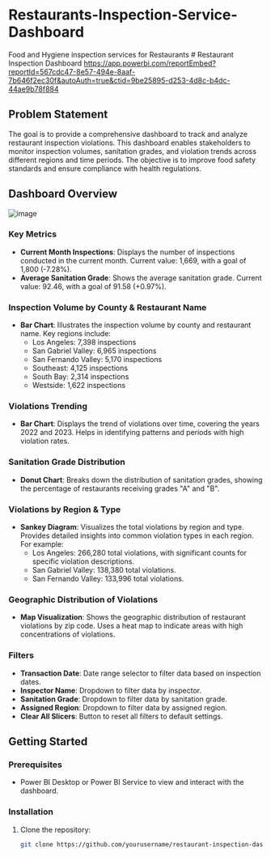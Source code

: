 # Restaurants-Inspection-Service-Dashboard
Food and Hygiene inspection services for Restaurants # Restaurant Inspection Dashboard
https://app.powerbi.com/reportEmbed?reportId=567cdc47-8e57-494e-8aaf-7b646f2ec30f&autoAuth=true&ctid=9be25895-d253-4d8c-b4dc-44ae9b78f884

## Problem Statement
The goal is to provide a comprehensive dashboard to track and analyze restaurant inspection violations. This dashboard enables stakeholders to monitor inspection volumes, sanitation grades, and violation trends across different regions and time periods. The objective is to improve food safety standards and ensure compliance with health regulations.

## Dashboard Overview
![image](https://github.com/RutujaDe/Restaurants-Inspection-Service-Dashboard/assets/171523556/badb1a20-323e-46bc-823b-c08f39b53743)

### Key Metrics
- **Current Month Inspections**: Displays the number of inspections conducted in the current month. Current value: 1,669, with a goal of 1,800 (-7.28%).
- **Average Sanitation Grade**: Shows the average sanitation grade. Current value: 92.46, with a goal of 91.58 (+0.97%).

### Inspection Volume by County & Restaurant Name
- **Bar Chart**: Illustrates the inspection volume by county and restaurant name. Key regions include:
  - Los Angeles: 7,398 inspections
  - San Gabriel Valley: 6,965 inspections
  - San Fernando Valley: 5,170 inspections
  - Southeast: 4,125 inspections
  - South Bay: 2,314 inspections
  - Westside: 1,622 inspections

### Violations Trending
- **Bar Chart**: Displays the trend of violations over time, covering the years 2022 and 2023. Helps in identifying patterns and periods with high violation rates.

### Sanitation Grade Distribution
- **Donut Chart**: Breaks down the distribution of sanitation grades, showing the percentage of restaurants receiving grades "A" and "B".

### Violations by Region & Type
- **Sankey Diagram**: Visualizes the total violations by region and type. Provides detailed insights into common violation types in each region. For example:
  - Los Angeles: 266,280 total violations, with significant counts for specific violation descriptions.
  - San Gabriel Valley: 138,380 total violations.
  - San Fernando Valley: 133,996 total violations.

### Geographic Distribution of Violations
- **Map Visualization**: Shows the geographic distribution of restaurant violations by zip code. Uses a heat map to indicate areas with high concentrations of violations.

### Filters
- **Transaction Date**: Date range selector to filter data based on inspection dates.
- **Inspector Name**: Dropdown to filter data by inspector.
- **Sanitation Grade**: Dropdown to filter data by sanitation grade.
- **Assigned Region**: Dropdown to filter data by assigned region.
- **Clear All Slicers**: Button to reset all filters to default settings.

## Getting Started

### Prerequisites
- Power BI Desktop or Power BI Service to view and interact with the dashboard.

### Installation
1. Clone the repository:
   ```sh
   git clone https://github.com/yourusername/restaurant-inspection-dashboard.git
